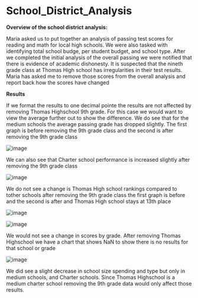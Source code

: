 # School_District_Analysis
**Overview of the school district analysis:**

Maria asked us to put together an analysis of passing test scores for reading and math for local high schools.  We were also tasked with identifying total school budge, per student budget, and school type. After we completed the initial analysis of the overall passing we were notified that there is evidence of academic dishonesty. It is suspected that the nineth grade class at Thomas High school has irregularities in their test results. Maria has asked me to remove those scores from the overall analysis and report back how the scores have changed 

**Results**

If we format the results to one decimal pointe the results are not affected by removing Thomas Highschool 9th grade. For this case we would want to view the average further out to show the difference. We do see that for the medium schools the average passing grade has dropped slightly. The first graph is before removing the 9th grade class and the second is after removing the 9th grade class

![image](https://user-images.githubusercontent.com/95973377/149841520-db6cd775-6506-4305-80b5-f043ece3a51e.png)

We can also see that Charter school performance is increased slightly after removing the 9th grade class

![image](https://user-images.githubusercontent.com/95973377/149841566-1d8d1e74-1b23-43d5-a63c-f73ccc66ec24.png)

We do not see a change is Thomas High school rankings compared to tother schools after removing the 9th grade class the first graph is before and the second is after and Thomas High school stays at 13th place 

![image](https://user-images.githubusercontent.com/95973377/149841613-292d8682-0cd9-4149-a671-73010d8ba9f7.png)

![image](https://user-images.githubusercontent.com/95973377/149841630-09a5ae21-98e8-4f54-b15a-81d0c0125b27.png)

We would not see a change in scores by grade. After removing Thomas Highschool we have a chart that shows NaN to show there is no results for that school or grade 

![image](https://user-images.githubusercontent.com/95973377/149841656-e4e65533-e08f-4a86-b7cd-dc2d0589751b.png)

We did see a slight decrease in school size spending and type but only in medium schools, and Charter schools. Since Thomas Highschool is a medium charter school removing the 9th grade data would only affect those results. 
